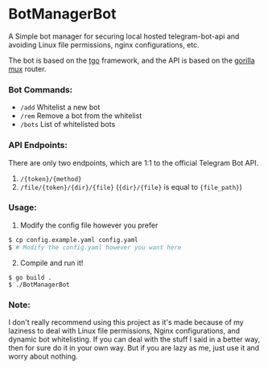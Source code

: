 # BotManagerBot

A Simple bot manager for securing local hosted telegram-bot-api and avoiding Linux file permissions, nginx configurations, etc.

The bot is based on the [tgo](https://github.com/haashemi/tgo) framework, and the API is based on the [gorilla mux](https://github.com/gorilla/mux) router.

### Bot Commands:

- `/add` Whitelist a new bot
- `/rem` Remove a bot from the whitelist
- `/bots` List of whitelisted bots

### API Endpoints:

There are only two endpoints, which are 1:1 to the official Telegram Bot API.

1. `/{token}/{method}`
2. `/file/{token}/{dir}/{file}` (`{dir}/{file}` is equal to `{file_path}`)

### Usage:

1. Modify the config file however you prefer

```bash
$ cp config.example.yaml config.yaml
$ # Modify the config.yaml however you want here
```

2. Compile and run it!

```
$ go build .
$ ./BotManagerBot
```

### Note:

I don't really recommend using this project as it's made because of my laziness to deal with Linux file permissions, Nginx configurations, and dynamic bot whitelisting.
If you can deal with the stuff I said in a better way, then for sure do it in your own way. But if you are lazy as me, just use it and worry about nothing.
